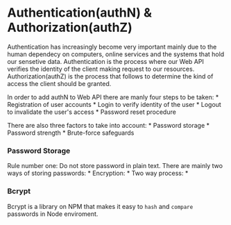 # Authentication(authN) & Authorization(authZ)

Authentication has increasingly become very important mainly due to the human dependecy on computers, online services and the systems that hold our sensetive data. Authentication is the process where our Web API verifies the identity of the client making request to our resources. Authorization(authZ) is the process that follows to determine the kind of access the client should be granted.

In order to add authN to Web API there are manly four steps to be taken:
    * Registration of user accounts
    * Login to verify identity of the user
    * Logout to invalidate the user's access
    * Password reset procedure 

There are also three factors to take into account:
    * Password storage
    * Password strength
    * Brute-force safeguards

### Password Storage

Rule number one: Do not store password in plain text. There are mainly two ways of storing passwords:
    * Encryption:
        * Two way process:
            *

### Bcrypt

Bcrypt is a library on NPM that makes it easy to `hash` and `compare` passwords in Node enviroment.